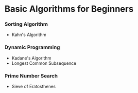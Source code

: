 # Basic Algorithms for Beginners
### Sorting Algorithm
- Kahn's Algorithm

### Dynamic Programming
- Kadane's Algorithm
- Longest Common Subsequence 

### Prime Number Search
- Sieve of Eratosthenes 
